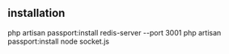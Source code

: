 ## installation
<!-- sudo apt-get install -y php-redis -->
php artisan passport:install
redis-server --port 3001
php artisan passport:install
node socket.js
